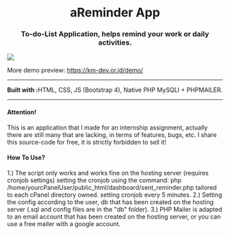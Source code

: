 <h1 align="center">aReminder App</h1>
<h3 align="center">To-do-List Application, helps remind your work or daily activities.</h3>
<img align="center" src="https://blogger.googleusercontent.com/img/b/R29vZ2xl/AVvXsEjFZ2S0P5Fd1cp0ChS23SzQdk2cyBB6X67dzeGIGjSnmRt9jTPU3Od4ZppTy98IuHkuTY3q0oAHxvYUAfDCrj79y_1v5h2yIRK2jke3jvsJ_Z3QeNdEvRQCSgZeMJ32_n1RevlR3M1LIsVrmfvsj_Vaug3QP2WPufNuVK7QP6jwlD7z1XC0XudRc77a8Q/s1897/Halaman%20landing%20page.png">
<p>More demo preview: <a href="https://km-dev.or.id/demo/aReminder-App/">https://km-dev.or.id/demo/</a></p>
<hr>

<b>Built with :</b>HTML, CSS, JS (Bootstrap 4), Native PHP MySQLI + PHPMAILER. 

<hr>
<h4>Attention!</h4>
This is an application that I made for an internship assignment, 
actually there are still many that are lacking, in terms of features, bugs, etc.  
I share this source-code for free, it is strictly forbidden to sell it!
<h4>How To Use? </h4>
1.) The script only works and works fine on the hosting server (requires cronjob settings)
 setting the cronjob using the command: php /home/yourcPanelUser/public_html/dashboard/sent_reminder.php
 tailored to each cPanel directory owned.  setting cronjob every 5 minutes.
2.) Setting the config according to the user, db that has been created on the hosting server (.sql and config files are in the "db" folder). 
3.) PHP Mailer is adapted to an email account that has been created on the hosting server, or you can use a free mailer with a google account.
